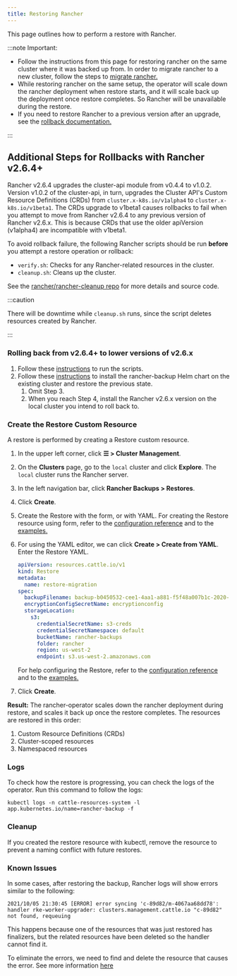 ```yaml
---
title: Restoring Rancher
---
```


<head>
  <link rel="canonical" href="https://ranchermanager.docs.rancher.com/how-to-guides/new-user-guides/backup-restore-and-disaster-recovery/restore-rancher"/>
</head>

This page outlines how to perform a restore with Rancher.

:::note Important:

* Follow the instructions from this page for restoring rancher on the same cluster where it was backed up from. In order to migrate rancher to a new cluster, follow the steps to [migrate rancher.](migrate-rancher-to-new-cluster.md)
* While restoring rancher on the same setup, the operator will scale down the rancher deployment when restore starts, and it will scale back up the deployment once restore completes. So Rancher will be unavailable during the restore.
* If you need to restore Rancher to a previous version after an upgrade, see the [rollback documentation.](../../../getting-started/installation-and-upgrade/install-upgrade-on-a-kubernetes-cluster/rollbacks.md)

:::

## Additional Steps for Rollbacks with Rancher v2.6.4+

Rancher v2.6.4 upgrades the cluster-api module from v0.4.4 to v1.0.2. Version v1.0.2 of the cluster-api, in turn, upgrades the Cluster API's  Custom Resource Definitions (CRDs) from `cluster.x-k8s.io/v1alpha4` to `cluster.x-k8s.io/v1beta1`. The CRDs upgrade to v1beta1 causes rollbacks to fail when you attempt to move from Rancher v2.6.4 to any previous version of Rancher v2.6.x. This is because CRDs that use the older apiVersion (v1alpha4) are incompatible with v1beta1.

To avoid rollback failure, the following Rancher scripts should be run **before** you attempt a restore operation or rollback: 

* `verify.sh`:  Checks for any Rancher-related resources in the cluster. 
*  `cleanup.sh`: Cleans up the cluster.

See the [rancher/rancher-cleanup repo](https://github.com/rancher/rancher-cleanup) for more details and source code.

:::caution

 There will be downtime while `cleanup.sh` runs, since the script deletes resources created by Rancher.

:::

### Rolling back from v2.6.4+ to lower versions of v2.6.x

1. Follow these [instructions](https://github.com/rancher/rancher-cleanup/blob/main/README.md) to run the scripts.
1. Follow these [instructions](../backup-restore-and-disaster-recovery/migrate-rancher-to-new-cluster.md) to install the rancher-backup Helm chart on the existing cluster and restore the previous state.
    1. Omit Step 3.
    1. When you reach Step 4, install the Rancher v2.6.x version on the local cluster you intend to roll back to.

### Create the Restore Custom Resource

A restore is performed by creating a Restore custom resource.

1. In the upper left corner, click **☰ > Cluster Management**.
1. On the **Clusters** page, go to the `local` cluster and click **Explore**. The `local` cluster runs the Rancher server.
1. In the left navigation bar, click **Rancher Backups > Restores**.
1. Click **Create**.
1. Create the Restore with the form, or with YAML.  For creating the Restore resource using form, refer to the [configuration reference](../../../reference-guides/backup-restore-configuration/restore-configuration.md) and to the [examples.](../../../reference-guides/backup-restore-configuration/examples.md)
1. For using the YAML editor, we can click **Create > Create from YAML**. Enter the Restore YAML.

    ```yaml
    apiVersion: resources.cattle.io/v1
    kind: Restore
    metadata:
      name: restore-migration
    spec:
      backupFilename: backup-b0450532-cee1-4aa1-a881-f5f48a007b1c-2020-09-15T07-27-09Z.tar.gz
      encryptionConfigSecretName: encryptionconfig
      storageLocation:
        s3:
          credentialSecretName: s3-creds
          credentialSecretNamespace: default
          bucketName: rancher-backups
          folder: rancher
          region: us-west-2
          endpoint: s3.us-west-2.amazonaws.com
    ```

      For help configuring the Restore, refer to the [configuration reference](../../../reference-guides/backup-restore-configuration/restore-configuration.md) and to the [examples.](../../../reference-guides/backup-restore-configuration/examples.md)

1. Click **Create**.

**Result:** The rancher-operator scales down the rancher deployment during restore, and scales it back up once the restore completes. The resources are restored in this order:

1. Custom Resource Definitions (CRDs)
2. Cluster-scoped resources
3. Namespaced resources

### Logs

To check how the restore is progressing, you can check the logs of the operator. Run this command to follow the logs:

```
kubectl logs -n cattle-resources-system -l app.kubernetes.io/name=rancher-backup -f
```

### Cleanup

If you created the restore resource with kubectl, remove the resource to prevent a naming conflict with future restores.

### Known Issues
In some cases, after restoring the backup, Rancher logs will show errors similar to the following:
```
2021/10/05 21:30:45 [ERROR] error syncing 'c-89d82/m-4067aa68dd78': handler rke-worker-upgrader: clusters.management.cattle.io "c-89d82" not found, requeuing
```
This happens because one of the resources that was just restored has finalizers, but the related resources have been deleted so the handler cannot find it.

To eliminate the errors, we need to find and delete the resource that causes the error. See more information [here](https://github.com/rancher/rancher/issues/35050#issuecomment-937968556)
